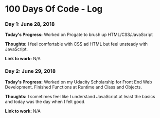 # 100 Days Of Code - Log

### Day 1: June 28, 2018

**Today's Progress:** Worked on Progate to brush up HTML/CSS/JavaScript

**Thoughts:** I feel comfortable with CSS ad HTML but feel unsteady with JavaScript.

**Link to work:** N/A

### Day 2: June 29, 2018

**Today's Progress:** Worked on my Udacity Scholarship for Front End Web Development. Finished Functions at Runtime and Class and Objects.

**Thoughts:** I sometimes feel like I understand JavaScript at least the basics and today was the day when I felt good.

**Link to work:** N/A
